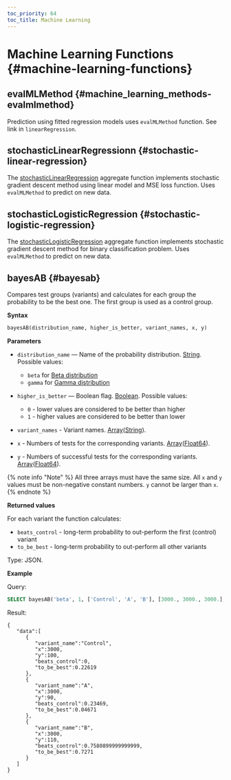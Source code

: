 ```yaml
---
toc_priority: 64
toc_title: Machine Learning
---
```


# Machine Learning Functions {#machine-learning-functions}

## evalMLMethod {#machine_learning_methods-evalmlmethod}

Prediction using fitted regression models uses `evalMLMethod` function. See link in `linearRegression`.

## stochasticLinearRegressionn {#stochastic-linear-regression}

The [stochasticLinearRegression](../../sql-reference/aggregate-functions/reference/stochasticlinearregression.md#agg_functions-stochasticlinearregression) aggregate function implements stochastic gradient descent method using linear model and MSE loss function. Uses `evalMLMethod` to predict on new data.

## stochasticLogisticRegression {#stochastic-logistic-regression}

The [stochasticLogisticRegression](../../sql-reference/aggregate-functions/reference/stochasticlogisticregression.md#agg_functions-stochasticlogisticregression) aggregate function implements stochastic gradient descent method for binary classification problem. Uses `evalMLMethod` to predict on new data.

## bayesAB {#bayesab}

Compares test groups (variants) and calculates for each group the probability to be the best one. The first group is used as a control group.

**Syntax** 

``` sql
bayesAB(distribution_name, higher_is_better, variant_names, x, y)
```

**Parameters** 

-   `distribution_name` — Name of the probability distribution. [String](../../sql-reference/data-types/string.md). Possible values:

    -   `beta` for [Beta distribution](https://en.wikipedia.org/wiki/Beta_distribution)
    -   `gamma` for [Gamma distribution](https://en.wikipedia.org/wiki/Gamma_distribution)

-   `higher_is_better` — Boolean flag. [Boolean](../../sql-reference/data-types/boolean.md). Possible values:

    -    `0` - lower values are considered to be better than higher
    -    `1` - higher values are considered to be better than lower

-   `variant_names` - Variant names. [Array](../../sql-reference/data-types/array.md)([String](../../sql-reference/data-types/string.md)).

-   `x` - Numbers of tests for the corresponding variants. [Array](../../sql-reference/data-types/array.md)([Float64](../../sql-reference/data-types/float.md)).

-   `y` - Numbers of successful tests for the corresponding variants. [Array](../../sql-reference/data-types/array.md)([Float64](../../sql-reference/data-types/float.md)).

{% note info "Note" %}
    All three arrays must have the same size. All `x` and `y` values must be non-negative constant numbers. `y` cannot be larger than `x`.
{% endnote %}

**Returned values**

For each variant the function calculates:
-   `beats_control` - long-term probability to out-perform the first (control) variant
-   `to_be_best` - long-term probability to out-perform all other variants

Type: JSON.

**Example**

Query:

``` sql
SELECT bayesAB('beta', 1, ['Control', 'A', 'B'], [3000., 3000., 3000.], [100., 90., 110.]) FORMAT PrettySpace;
```

Result:

``` text
{
   "data":[
      {
         "variant_name":"Control",
         "x":3000,
         "y":100,
         "beats_control":0,
         "to_be_best":0.22619
      },
      {
         "variant_name":"A",
         "x":3000,
         "y":90,
         "beats_control":0.23469,
         "to_be_best":0.04671
      },
      {
         "variant_name":"B",
         "x":3000,
         "y":110,
         "beats_control":0.7580899999999999,
         "to_be_best":0.7271
      }
   ]
}
```


